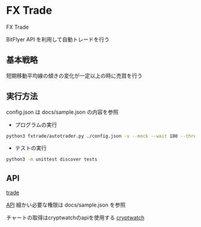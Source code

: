 FX Trade
=====

FX Trade

BitFlyer API を利用して自動トレードを行う


基本戦略
-----

短期移動平均線の傾きの変化が一定以上の時に売買を行う


実行方法
-----

config.json は docs/sample.json の内容を参照

- プログラムの実行
```sh
python3 fxtrade/autotrader.py ./config.json -v --mock --wait 180 --threshold 0.1 --dryrun 2>&1 | tee -a ./$(date '+%y%m%d%H%M%S%Z').log
```

- テストの実行
```sh
python3 -m unittest discover tests
```

API
-----
[trade](https://lightning.bitflyer.com/trade)

[API](https://lightning.bitflyer.com/docs?lang=ja&_gl=1*1xpgy5d*_ga*MTAwNzY1MDEzNS4xNjI3NDUxODQ5*_ga_3VYMQNCVSM*MTY0Njc5NjcxNi4xMS4xLjE2NDY3OTY5MTguNjA.)
細かい必要な権限は docs/sample.json を参照

チャートの取得はcryptwatchのapiを使用する
[cryptwatch](https://docs.cryptowat.ch/rest-api/markets/ohlc)

